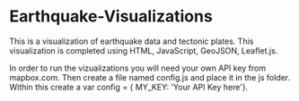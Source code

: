 # Earthquake-Visualizations
This is a visualization of earthquake data and tectonic plates. This visualization is completed using HTML, JavaScript, GeoJSON, Leaflet.js.


In order to run the vizualizations you will need your own API key from mapbox.com. Then create a file named config.js and place it in the js folder. Within this create a var config = { MY_KEY: 'Your API Key here'}.
